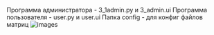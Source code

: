 Программа администратора - 3_1admin.py и 3_admin.ui
Программа пользователя - user.py и user.ui
Папка config - для конфиг файлов матриц
![images](https://github.com/bitkyoto/cs2/assets/74539390/1a674a0b-f9be-4cd9-8dab-6732035ebe61)
